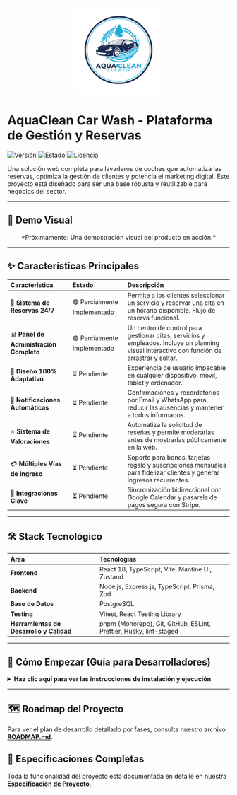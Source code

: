 <!-- File: /README.md - v1.2 -->
<div align="center">
  <img src="./docs/assets/logo.png" alt="AquaClean Car Wash Logo" width="200"/>
</div>

# AquaClean Car Wash - Plataforma de Gestión y Reservas

![Versión](https://img.shields.io/badge/version-1.0.0-blue)
![Estado](https://img.shields.io/badge/status-en--desarrollo-green)
![Licencia](https://img.shields.io/badge/licencia-privada-red)

Una solución web completa para lavaderos de coches que automatiza las reservas, optimiza la gestión de clientes y potencia el marketing digital. Este proyecto está diseñado para ser una base robusta y reutilizable para negocios del sector.

---

## 🎥 Demo Visual

<!-- TODO: Añadir un GIF animado mostrando el flujo de reserva del cliente y el panel de administración -->
<div align="center">
  *Próximamente: Una demostración visual del producto en acción.*
</div>

---

## ✨ Características Principales

| Característica                          | Estado                       | Descripción                                                                                                                                 |
| :-------------------------------------- | :--------------------------- | :------------------------------------------------------------------------------------------------------------------------------------------ |
| 📅 **Sistema de Reservas 24/7**         | 🟢 Parcialmente Implementado | Permite a los clientes seleccionar un servicio y reservar una cita en un horario disponible. Flujo de reserva funcional.                    |
| 📊 **Panel de Administración Completo** | 🟢 Parcialmente Implementado | Un centro de control para gestionar citas, servicios y empleados. Incluye un planning visual interactivo con función de arrastrar y soltar. |
| 📱 **Diseño 100% Adaptativo**           | ⏳ Pendiente                 | Experiencia de usuario impecable en cualquier dispositivo: móvil, tablet y ordenador.                                                       |
| 🔔 **Notificaciones Automáticas**       | ⏳ Pendiente                 | Confirmaciones y recordatorios por Email y WhatsApp para reducir las ausencias y mantener a todos informados.                               |
| ⭐ **Sistema de Valoraciones**          | ⏳ Pendiente                 | Automatiza la solicitud de reseñas y permite moderarlas antes de mostrarlas públicamente en la web.                                         |
| 💳 **Múltiples Vías de Ingreso**        | ⏳ Pendiente                 | Soporte para bonos, tarjetas regalo y suscripciones mensuales para fidelizar clientes y generar ingresos recurrentes.                       |
| 🔗 **Integraciones Clave**              | ⏳ Pendiente                 | Sincronización bidireccional con Google Calendar y pasarela de pagos segura con Stripe.                                                     |

---

## 🛠️ Stack Tecnológico

| Área                                     | Tecnologías                                                        |
| :--------------------------------------- | :----------------------------------------------------------------- |
| **Frontend**                             | React 18, TypeScript, Vite, Mantine UI, Zustand                    |
| **Backend**                              | Node.js, Express.js, TypeScript, Prisma, Zod                       |
| **Base de Datos**                        | PostgreSQL                                                         |
| **Testing**                              | Vitest, React Testing Library                                      |
| **Herramientas de Desarrollo y Calidad** | pnpm (Monorepo), Git, GitHub, ESLint, Prettier, Husky, lint-staged |

---

## 🚀 Cómo Empezar (Guía para Desarrolladores)

<details>
<summary><strong>Haz clic aquí para ver las instrucciones de instalación y ejecución</strong></summary>

### Requisitos Previos

- Node.js (v20+)
- pnpm (v9+)
- Git
- Una instancia de PostgreSQL en ejecución

### Pasos para la Instalación

1.  **Clonar el repositorio:**

    ```bash
    git clone https://github.com/R3v180/AquaCleanCarWash.git
    cd AquaCleanCarWash
    ```

2.  **Instalar dependencias:**

    ```bash
    pnpm install
    ```

    _Nota: Este comando también instalará y configurará **Husky**. A partir de ahora, se ejecutarán comprobaciones de calidad de código (ESLint, Prettier) automáticamente antes de cada `git commit`._

3.  **Configurar variables de entorno:**
    - Habrá un archivo `.env.example` en la carpeta del servidor (`apps/server`).
    - Cópialo a un nuevo archivo llamado `.env` en la misma carpeta.
    - Rellena las variables (credenciales de la base de datos, claves de API, etc.).
      _Nota: Estos archivos se crearán durante el desarrollo del backend._

4.  **Ejecutar las migraciones de la base de datos:**

    ```bash
    # Ejecuta el script 'migrate:dev' solo en el workspace del servidor
    pnpm --filter server run migrate:dev
    ```

5.  **Poblar la base de datos con datos de prueba:**

    ```bash
    # Este comando es esencial para tener servicios, empleados y un admin de prueba
    pnpm --filter server run prisma:seed
    ```

6.  **Iniciar los servidores de desarrollo:**
    ```bash
    # Este comando iniciará el frontend y el backend simultáneamente
    pnpm dev
    ```

</details>

---

## 🗺️ Roadmap del Proyecto

Para ver el plan de desarrollo detallado por fases, consulta nuestro archivo [**ROADMAP.md**](./ROADMAP.md).

## 📄 Especificaciones Completas

Toda la funcionalidad del proyecto está documentada en detalle en nuestra [**Especificación de Proyecto**](./docs/PROJECT_SPECIFICATION.md).
